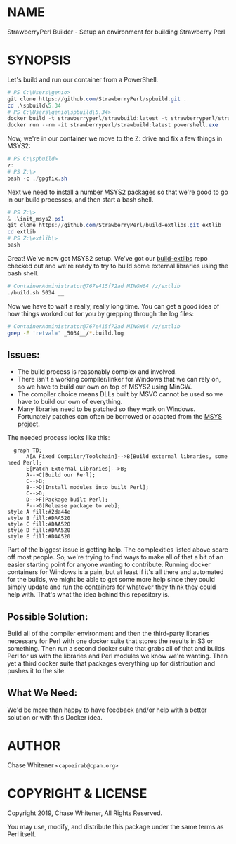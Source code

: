 # NAME

StrawberryPerl Builder - Setup an environment for building Strawberry Perl

# SYNOPSIS

Let's build and run our container from a PowerShell.

```PowerShell
# PS C:\Users\genio>
git clone https://github.com/StrawberryPerl/spbuild.git .
cd .\spbuild\5.34
# PS C:\Users\genio\spbuild\5.34>
docker build -t strawberryperl/strawbuild:latest -t strawberryperl/strawbuild:5.34 .
docker run --rm -it strawberryperl/strawbuild:latest powershell.exe
```

Now, we're in our container we move to the Z: drive and fix a few things in MSYS2:

```PowerShell
# PS C:\spbuild>
z:
# PS Z:\>
bash -c ./gpgfix.sh
```

Next we need to install a number MSYS2 packages so that we're good to go in our build processes,
and then start a bash shell.

```PowerShell
# PS Z:\>
& .\init_msys2.ps1
git clone https://github.com/StrawberryPerl/build-extlibs.git extlib
cd extlib
# PS Z:\extlib\>
bash
```

Great! We've now got MSYS2 setup. We've got our [build-extlibs](https://github.com/StrawberryPerl/build-extlibs#building-libraries)
repo checked out and we're ready to try to build some external libraries
using the bash shell.

```bash
# ContainerAdministrator@767e415f72ad MINGW64 /z/extlib
./build.sh 5034 __
```

Now we have to wait a really, really long time. You can get a good idea of how things worked out for you by grepping through the log files:

```bash
# ContainerAdministrator@767e415f72ad MINGW64 /z/extlib
grep -E 'retval=' _5034__/*.build.log
```

## Issues:

* The build process is reasonably complex and involved.
* There isn't a working compiler/linker for Windows that we can rely
on, so we have to build our own on top of MSYS2 using MinGW.
* The compiler choice means DLLs built by MSVC cannot be used so we
have to build our own of everything.
* Many libraries need to be patched so they work on Windows.
Fortunately patches can often be borrowed or adapted from the
[MSYS project](https://github.com/msys2/MINGW-packages).

The needed process looks like this:

```mermaid
  graph TD;
      A[A Fixed Compiler/Toolchain]-->B[Build external libraries, some need Perl];
      E[Patch External Libraries]-->B;
      A-->C[Build our Perl];
      C-->B;
      B-->D[Install modules into built Perl];
      C-->D;
      D-->F[Package built Perl];
      F-->G[Release package to web];
style A fill:#2da44e
style B fill:#DAA520
style C fill:#DAA520
style D fill:#DAA520
style E fill:#DAA520
```

Part of the biggest issue is getting help. The complexities listed
above scare off most people. So, we're trying to find ways to make all
of that a bit of an easier starting point for anyone wanting to
contribute. Running docker containers for Windows is a pain, but at
least if it's all there and automated for the builds, we might be able
to get some more help since they could simply update and run the
containers for whatever they think they could help with. That's what
the idea behind this repository is.

## Possible Solution:

Build all of the compiler environment and then the third-party
libraries necessary for Perl with one docker suite that stores the
results in S3 or something. Then run a second docker suite that grabs
all of that and builds Perl for us with the libraries and Perl modules
we know we're wanting. Then yet a third docker suite that packages
everything up for distribution and pushes it to the site.

## What We Need:

We'd be more than happy to have feedback and/or help with a better solution
or with this Docker idea.

# AUTHOR

Chase Whitener `<capoeirab@cpan.org>`

# COPYRIGHT & LICENSE

Copyright 2019, Chase Whitener, All Rights Reserved.

You may use, modify, and distribute this package under the
same terms as Perl itself.
